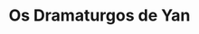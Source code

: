 ---
Numero: 205
title: Os Dramaturgos de Yan
Autor: John Brunner
Co-autor: 
Ano-de-Publicacao: 1974
Titulo-original: The Dramaturges of Yan
Tradutor: Eurico da Fonseca
Co-tradutor: 
Ano-de-edicao: 1971
alias: John-Brunner
Autor2-alias: 
Tradutor1-alias: Eurico-da-Fonseca
Tradutor2-alias: 
Titulo-link: 205-Os-Dramaturgos-de-Yan
Capa: Lima de Freitas
pags: 211
Capa-link: Lima-de-Freitas
---